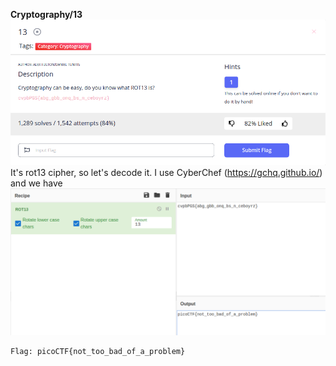 **Cryptography/13**
![](/play.picoctf.org/Cryptography/13/problem.png)
It's rot13 cipher, so let's decode it. I use CyberChef (https://gchq.github.io/) and we have\
![](flag.png)
~~~
Flag: picoCTF{not_too_bad_of_a_problem}
~~~